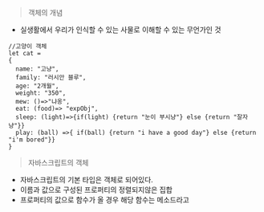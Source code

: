 > 객체의 개념
  - 실생활에서 우리가 인식할 수 있는 사물로 이해할 수 있는 무언가인 것
```
//고양이 객체
let cat = 
{
  name: "고냥",
  family: "러시안 블루",
  age: "2개월",
  weight: "350",
  mew: ()=>"냐옹",
  eat: (food)=> "expObj",
  sleep: (light)=>{if(light) {return "눈이 부시냥"} else {return "잘자냥"}}   
  play: (ball) =>{ if(ball) {return "i have a good day"} else {return "i'm bored"}}
}
```

> 자바스크립트의 객체
  - 자바스크립트의 기본 타입은 객체로 되어있다.
  - 이름과 값으로 구성된 프로퍼티의 정렬되지않은 집합
  - 프로퍼티의 값으로 함수가 올 경우 해당 함수는 메소드라고 

